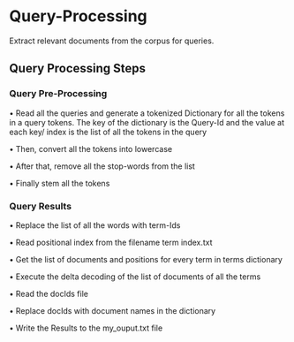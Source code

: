 # Query-Processing

Extract relevant documents from the corpus for queries.

## Query Processing Steps

### Query Pre-Processing

•	Read all the queries and generate a tokenized Dictionary for all the tokens in a query tokens. The key of the dictionary is the Query-Id and the value at each key/ index is the list of all the tokens in the query

•	Then, convert all the tokens into lowercase

•	After that, remove all the stop-words from the list

•	Finally stem all the tokens



### Query Results

•	Replace the list of all the words with term-Ids

•	Read positional index from the filename term index.txt

•	Get the list of documents and positions for every term in terms dictionary

•	Execute the delta decoding of the list of documents of all the terms

•	Read the docIds file

•	Replace docIds with document names in the  dictionary 

•	Write the Results to the my_ouput.txt file
